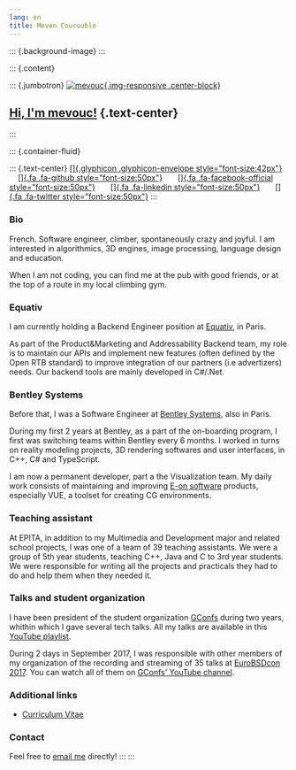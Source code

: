 ```yaml
---
lang: en
title: Meven Courouble
---
```


::: {.background-image}
:::

::: {.content}

::: {.jumbotron}
[![mevouc](https://vouc.me/pictures/mevouc_miniature.png){.img-responsive .center-block}](./)

[Hi, I\'m mevouc!](./) {.text-center}
--------------------------------------------------------------------------------
:::

::: {.container-fluid}

::: {.text-center}
[[]{.glyphicon .glyphicon-envelope
style="font-size:42px"}](mailto:meven.courouble@vouc.me)      
[[]{.fa .fa-github style="font-size:50px"}](https://github.com/mevouc)       [[]{.fa .fa-facebook-official style="font-size:50px"}](https://facebook.com/mevouc)    
  [[]{.fa .fa-linkedin style="font-size:50px"}](https://linkedin.com/mevouc)       [[]{.fa .fa-twitter style="font-size:50px"}](https://twitter.com/mevouc)
:::

### Bio

French. Software engineer, climber, spontaneously crazy and joyful. I am
interested in algorithmics, 3D engines, image processing, language
design and education.

When I am not coding, you can find me at the pub with good friends, or
at the top of a route in my local climbing gym.

### Equativ

I am currently holding a Backend Engineer position at
[Equativ](https://equativ.com), in Paris.

As part of the Product&Marketing and Addressability Backend team, my role is to
maintain our APIs and implement new features (often defined by the Open RTB
standard) to improve integration of our partners (i.e advertizers) needs. Our
backend tools are mainly developed in C\#/.Net.

### Bentley Systems

Before that, I was a Software Engineer at [Bentley
Systems](https://www.bentley.com), also in Paris.

During my first 2 years at Bentley, as a part of the on-boarding
program, I first was switching teams within Bentley every 6 months. I
worked in turns on reality modeling projects, 3D rendering softwares and
user interfaces, in C++, C\# and TypeScript.

I am now a permanent developer, part a the Visualization team. My daily
work consists of maintaining and improving [E-on
software](https://info.e-onsoftware.com) products, especially VUE, a
toolset for creating CG environments.

### Teaching assistant

At EPITA, in addition to my Multimedia and Development major and related
school projects, I was one of a team of 39 teaching assistants. We were
a group of 5th year students, teaching C++, Java and C to 3rd year
students. We were responsible for writing all the projects and
practicals they had to do and help them when they needed it.

### Talks and student organization

I have been president of the student organization
[GConfs](https://facebook.com/GConfs) during two years, whithin which I
gave several tech talks. All my talks are available in this [YouTube
playlist](https://youtube.com/playlist?list=PLeAJs-DEM6oJbTFxqUFEUVt4wi91LDgF7).

During 2 days in September 2017, I was responsible with other members of
my organization of the recording and streaming of 35 talks at
[EuroBSDcon 2017](https://2017.eurobsdcon.org). You can watch all of
them on [GConfs\' YouTube
channel](https://www.youtube.com/playlist?list=PLo31Bhg3nNkb6jJF8OjxK81-ssAk250oa).

### Additional links

-   [Curriculum Vitae](https://vouc.me/docs/cv-meven_courouble.pdf)

### Contact

Feel free to [email me](mailto:meven.courouble@vouc.me) directly!
:::
:::
